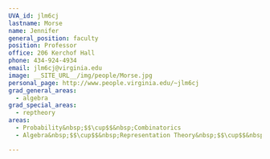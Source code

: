 ```yaml
---
UVA_id: jlm6cj
lastname: Morse
name: Jennifer
general_position: faculty
position: Professor
office: 206 Kerchof Hall
phone: 434-924-4934
email: jlm6cj@virginia.edu
image: __SITE_URL__/img/people/Morse.jpg
personal_page: http://www.people.virginia.edu/~jlm6cj
grad_general_areas:
  - algebra
grad_special_areas:
  - reptheory
areas:
  - Probability&nbsp;$$\cup$$&nbsp;Combinatorics
  - Algebra&nbsp;$$\cup$$&nbsp;Representation Theory&nbsp;$$\cup$$&nbsp;Number Theory

---
```

